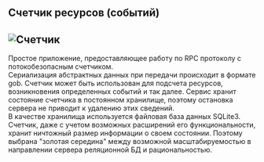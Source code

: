 ## Счетчик ресурсов (событий)

![Счетчик](https://img.icons8.com/plasticine/2x/counter.png)
----
Простое приложение, предоставляющее работу по RPC протоколу с потокобезопасным счетчиком.
<br>
Сериализация абстрактных данных при передачи происходит в формате gob.
Счетчик может быть использован для подсчета ресурсов, возникновения определенных событий и так далее.
Сервис хранит состояние счетчика в постоянном хранилище, поэтому остановка сервера не приводит к удалению этих сведений.
<br>
В качестве хранилища используется файловая база данных SQLite3. Счетчик, даже с учетом возможных расширений его функциональности, хранит ничтожный размер информации о своем состоянии. Поэтому выбрана "золотая середина" между возможной масштабируемостью в направлении сервера реляционной БД и рациональностью.